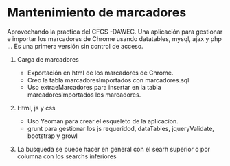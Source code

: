 # Mantenimiento de marcadores

Aprovechando la practica del CFGS -DAWEC.
Una aplicación para gestionar e importar los marcadores de Chrome usando datatables, mysql, ajax y php ...
Es una primera versión sin control de acceso.

1. Carga de marcadores
   - Exportación en html de los marcadores de Chrome.
   - Creo la tabla marcadoresImportados con marcadores.sql
   - Uso extraeMarcadores para insertar en la tabla marcadoresImportados los marcadores. 

2. Html, js y css
   - Uso Yeoman para crear el esqueleto de la aplicacíon.
   - grunt para gestionar los js requeridod, dataTables, jqueryValidate, bootstrap y growl

3. La busqueda se puede hacer en general con el searh superior o por columna con los searchs inferiores 
